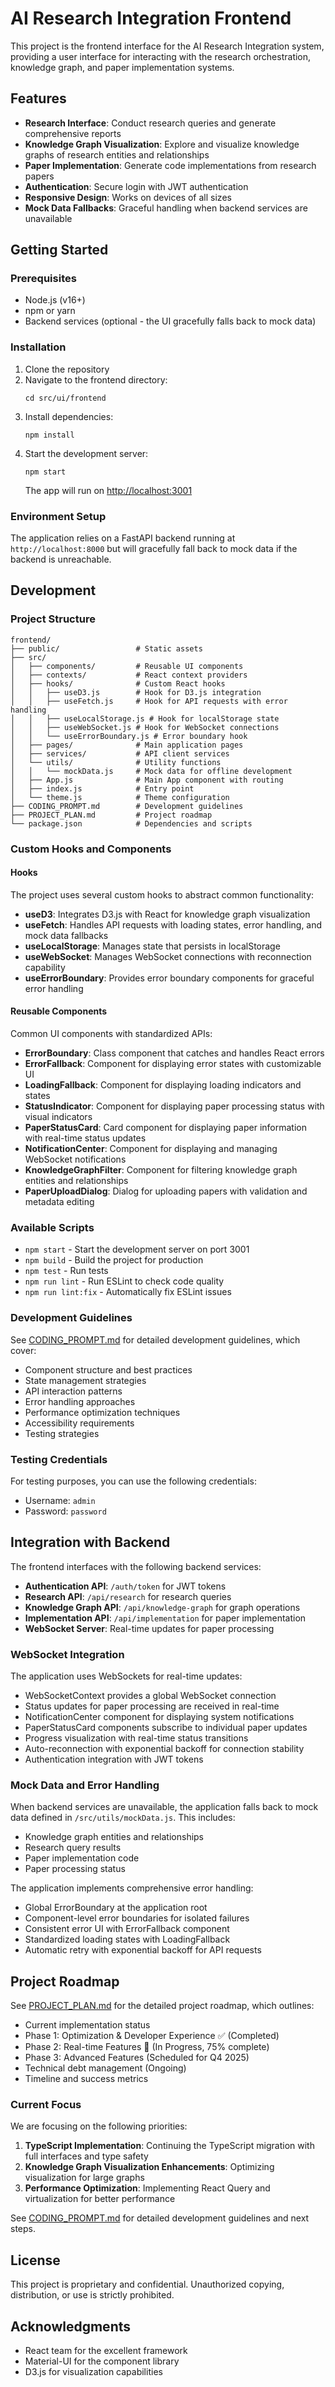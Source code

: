 # AI Research Integration Frontend

This project is the frontend interface for the AI Research Integration system, providing a user interface for interacting with the research orchestration, knowledge graph, and paper implementation systems.

## Features

- **Research Interface**: Conduct research queries and generate comprehensive reports
- **Knowledge Graph Visualization**: Explore and visualize knowledge graphs of research entities and relationships
- **Paper Implementation**: Generate code implementations from research papers
- **Authentication**: Secure login with JWT authentication
- **Responsive Design**: Works on devices of all sizes
- **Mock Data Fallbacks**: Graceful handling when backend services are unavailable

## Getting Started

### Prerequisites

- Node.js (v16+)
- npm or yarn
- Backend services (optional - the UI gracefully falls back to mock data)

### Installation

1. Clone the repository
2. Navigate to the frontend directory:
   ```
   cd src/ui/frontend
   ```
3. Install dependencies:
   ```
   npm install
   ```
4. Start the development server:
   ```
   npm start
   ```
   The app will run on [http://localhost:3001](http://localhost:3001)

### Environment Setup

The application relies on a FastAPI backend running at `http://localhost:8000` but will gracefully fall back to mock data if the backend is unreachable.

## Development

### Project Structure

```
frontend/
├── public/                 # Static assets
├── src/
│   ├── components/         # Reusable UI components
│   ├── contexts/           # React context providers
│   ├── hooks/              # Custom React hooks 
│   │   ├── useD3.js        # Hook for D3.js integration
│   │   ├── useFetch.js     # Hook for API requests with error handling
│   │   ├── useLocalStorage.js # Hook for localStorage state
│   │   ├── useWebSocket.js # Hook for WebSocket connections
│   │   └── useErrorBoundary.js # Error boundary hook
│   ├── pages/              # Main application pages
│   ├── services/           # API client services
│   └── utils/              # Utility functions
│   │   └── mockData.js     # Mock data for offline development
│   ├── App.js              # Main App component with routing
│   ├── index.js            # Entry point
│   └── theme.js            # Theme configuration
├── CODING_PROMPT.md        # Development guidelines
├── PROJECT_PLAN.md         # Project roadmap
└── package.json            # Dependencies and scripts
```

### Custom Hooks and Components

#### Hooks

The project uses several custom hooks to abstract common functionality:

- **useD3**: Integrates D3.js with React for knowledge graph visualization
- **useFetch**: Handles API requests with loading states, error handling, and mock data fallbacks
- **useLocalStorage**: Manages state that persists in localStorage
- **useWebSocket**: Manages WebSocket connections with reconnection capability
- **useErrorBoundary**: Provides error boundary components for graceful error handling

#### Reusable Components

Common UI components with standardized APIs:

- **ErrorBoundary**: Class component that catches and handles React errors
- **ErrorFallback**: Component for displaying error states with customizable UI
- **LoadingFallback**: Component for displaying loading indicators and states
- **StatusIndicator**: Component for displaying paper processing status with visual indicators
- **PaperStatusCard**: Card component for displaying paper information with real-time status updates
- **NotificationCenter**: Component for displaying and managing WebSocket notifications
- **KnowledgeGraphFilter**: Component for filtering knowledge graph entities and relationships
- **PaperUploadDialog**: Dialog for uploading papers with validation and metadata editing

### Available Scripts

- `npm start` - Start the development server on port 3001
- `npm build` - Build the project for production
- `npm test` - Run tests
- `npm run lint` - Run ESLint to check code quality
- `npm run lint:fix` - Automatically fix ESLint issues

### Development Guidelines

See [CODING_PROMPT.md](./CODING_PROMPT.md) for detailed development guidelines, which cover:

- Component structure and best practices
- State management strategies
- API interaction patterns
- Error handling approaches
- Performance optimization techniques
- Accessibility requirements
- Testing strategies

### Testing Credentials

For testing purposes, you can use the following credentials:
- Username: `admin` 
- Password: `password`

## Integration with Backend

The frontend interfaces with the following backend services:

- **Authentication API**: `/auth/token` for JWT tokens
- **Research API**: `/api/research` for research queries
- **Knowledge Graph API**: `/api/knowledge-graph` for graph operations
- **Implementation API**: `/api/implementation` for paper implementation
- **WebSocket Server**: Real-time updates for paper processing

### WebSocket Integration

The application uses WebSockets for real-time updates:

- WebSocketContext provides a global WebSocket connection
- Status updates for paper processing are received in real-time
- NotificationCenter component for displaying system notifications
- PaperStatusCard components subscribe to individual paper updates
- Progress visualization with real-time status transitions
- Auto-reconnection with exponential backoff for connection stability
- Authentication integration with JWT tokens

### Mock Data and Error Handling

When backend services are unavailable, the application falls back to mock data defined in `/src/utils/mockData.js`. This includes:

- Knowledge graph entities and relationships
- Research query results
- Paper implementation code
- Paper processing status

The application implements comprehensive error handling:

- Global ErrorBoundary at the application root
- Component-level error boundaries for isolated failures
- Consistent error UI with ErrorFallback component
- Standardized loading states with LoadingFallback
- Automatic retry with exponential backoff for API requests

## Project Roadmap

See [PROJECT_PLAN.md](./PROJECT_PLAN.md) for the detailed project roadmap, which outlines:

- Current implementation status
- Phase 1: Optimization & Developer Experience ✅ (Completed)
- Phase 2: Real-time Features 🔄 (In Progress, 75% complete)
- Phase 3: Advanced Features (Scheduled for Q4 2025)
- Technical debt management (Ongoing)
- Timeline and success metrics

### Current Focus

We are focusing on the following priorities:

1. **TypeScript Implementation**: Continuing the TypeScript migration with full interfaces and type safety
2. **Knowledge Graph Visualization Enhancements**: Optimizing visualization for large graphs
3. **Performance Optimization**: Implementing React Query and virtualization for better performance

See [CODING_PROMPT.md](./CODING_PROMPT.md) for detailed development guidelines and next steps.

## License

This project is proprietary and confidential. Unauthorized copying, distribution, or use is strictly prohibited.

## Acknowledgments

- React team for the excellent framework
- Material-UI for the component library
- D3.js for visualization capabilities